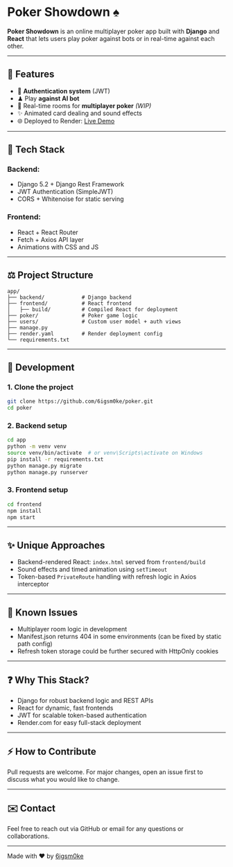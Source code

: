 # Poker Showdown ♠️

**Poker Showdown** is an online multiplayer poker app built with **Django** and **React** that lets users play poker against bots or in real-time against each other.

---

## 📄 Features

* 🔑 **Authentication system** (JWT)
* ♟ Play **against AI bot**
* 👥 Real-time rooms for **multiplayer poker** *(WIP)*
* ✨ Animated card dealing and sound effects
* 🌐 Deployed to Render: [Live Demo]([https://poker-4gmu.onrender.com/])

---

## 🔧 Tech Stack

### Backend:

* Django 5.2 + Django Rest Framework
* JWT Authentication (SimpleJWT)
* CORS + Whitenoise for static serving

### Frontend:

* React + React Router
* Fetch + Axios API layer
* Animations with CSS and JS

---

## ⚖️ Project Structure

```
app/
├── backend/            # Django backend
├── frontend/           # React frontend
│   ├── build/          # Compiled React for deployment
├── poker/              # Poker game logic
├── users/              # Custom user model + auth views
├── manage.py
├── render.yaml         # Render deployment config
└── requirements.txt
```

---

## 📅 Development

### 1. Clone the project

```bash
git clone https://github.com/6igsm0ke/poker.git
cd poker
```

### 2. Backend setup

```bash
cd app
python -m venv venv
source venv/bin/activate  # or venv\Scripts\activate on Windows
pip install -r requirements.txt
python manage.py migrate
python manage.py runserver
```

### 3. Frontend setup

```bash
cd frontend
npm install
npm start
```

---

## ✨ Unique Approaches

* Backend-rendered React: `index.html` served from `frontend/build`
* Sound effects and timed animation using `setTimeout`
* Token-based `PrivateRoute` handling with refresh logic in Axios interceptor

---

## 🚫 Known Issues

* Multiplayer room logic in development
* Manifest.json returns 404 in some environments (can be fixed by static path config)
* Refresh token storage could be further secured with HttpOnly cookies

---

## ❓ Why This Stack?

* Django for robust backend logic and REST APIs
* React for dynamic, fast frontends
* JWT for scalable token-based authentication
* Render.com for easy full-stack deployment

---

## ⚡ How to Contribute

Pull requests are welcome. For major changes, open an issue first to discuss what you would like to change.

---

## ✉️ Contact

Feel free to reach out via GitHub or email for any questions or collaborations.

---

Made with ♥️ by [6igsm0ke](https://github.com/6igsm0ke)
